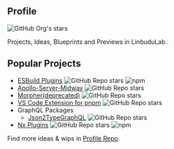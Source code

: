 ## Profile

![GitHub Org's stars](https://img.shields.io/github/stars/LinbuduLab?style=social)

Projects, Ideas, Blueprints and Previews in LinbuduLab.

## Popular Projects

- [ESBuild Plugins](https://nx-plugins.netlify.app/derived/esbuild.html) ![GitHub Repo stars](https://img.shields.io/github/stars/LinbuduLab/nx-plugins?style=social) ![npm](https://img.shields.io/npm/dw/esbuild-plugin-copy)
- [Apollo-Server-Midway](https://github.com/LinbuduLab/apollo-server-midway) ![GitHub Repo stars](https://img.shields.io/github/stars/LinbuduLab/Apollo-Server-Midway?style=social)
- [Morpher(deprecated)](https://github.com/LinbuduLab/morpher) ![GitHub Repo stars](https://img.shields.io/github/stars/LinbuduLab/Morpher?style=social)
- [VS Code Extension for pnpm](https://github.com/LinbuduLab/pnpm-vscode-helper) ![GitHub Repo stars](https://img.shields.io/github/stars/LinbuduLab/pnpm-vscode-helper?style=social)
- GraphQL Packages
  - [Json2TypeGraphQL](https://github.com/LinbuduLab/json-to-type-graphql) ![GitHub Repo stars](https://img.shields.io/github/stars/LinbuduLab/json-to-type-graphql?style=social)
- [Nx Plugins](https://github.com/LinbuduLab/nx-plugins) ![GitHub Repo stars](https://img.shields.io/github/stars/LinbuduLab/nx-plugins?style=social) ![npm](https://img.shields.io/npm/dw/nx-plugin-vite)

Find more ideas & wips in [Profile Repo](https://github.com/LinbuduLab/.github).

